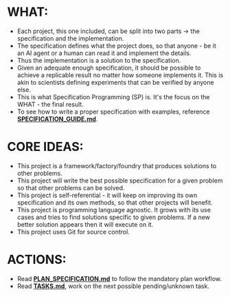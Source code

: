 # WHAT:
- Each project, this one included, can be split into two parts -> the specification and the implementation.
- The specification defines what the project does, so that anyone - be it an AI agent or a human can read it and implement the details.
- Thus the implementation is a solution to the specification.
- Given an adequate enough specification, it should be possible to achieve a replicable result no matter how someone implements it. This is akin to scientists defining experiments that can be verified by anyone else. 
- This is what Specification Programming (SP) is. It's the focus on the WHAT - the final result.
- To see how to write a proper specification with examples, reference **[SPECIFICATION_GUIDE.md](SPECIFICATION_GUIDE.md)**.

# CORE IDEAS:
- This project is a framework/factory/foundry that produces solutions to other problems.
- This project will write the best possible specification for a given problem so that other problems can be solved.
- This project is self-referential - it will keep on improving its own specification and its own methods, so that other projects will benefit.
- This project is programming language agnostic. It grows with its use cases and tries to find solutions specific to given problems. If a new better solution appears then it will execute on it.
- This project uses Git for source control.

# ACTIONS:
- Read **[PLAN_SPECIFICATION.md](PLAN_SPECIFICATION.md)** to follow the mandatory plan workflow.
- Read **[TASKS.md](../tasks/TASKS.md)**, work on the next possible pending/unknown task.
